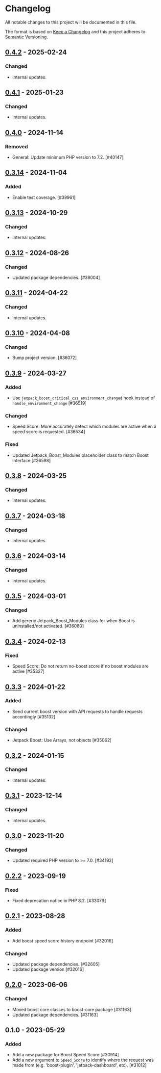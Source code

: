 # Changelog

All notable changes to this project will be documented in this file.

The format is based on [Keep a Changelog](https://keepachangelog.com/en/1.0.0/)
and this project adheres to [Semantic Versioning](https://semver.org/spec/v2.0.0.html).

## [0.4.2] - 2025-02-24
### Changed
- Internal updates.

## [0.4.1] - 2025-01-23
### Changed
- Internal updates.

## [0.4.0] - 2024-11-14
### Removed
- General: Update minimum PHP version to 7.2. [#40147]

## [0.3.14] - 2024-11-04
### Added
- Enable test coverage. [#39961]

## [0.3.13] - 2024-10-29
### Changed
- Internal updates.

## [0.3.12] - 2024-08-26
### Changed
- Updated package dependencies. [#39004]

## [0.3.11] - 2024-04-22
### Changed
- Internal updates.

## [0.3.10] - 2024-04-08
### Changed
- Bump project version. [#36072]

## [0.3.9] - 2024-03-27
### Added
- Use `jetpack_boost_critical_css_environment_changed` hook instead of `handle_environment_change` [#36519]

### Changed
- Speed Score: More accurately detect which modules are active when a speed score is requested. [#36534]

### Fixed
- Updated Jetpack_Boost_Modules placeholder class to match Boost interface [#36598]

## [0.3.8] - 2024-03-25
### Changed
- Internal updates.

## [0.3.7] - 2024-03-18
### Changed
- Internal updates.

## [0.3.6] - 2024-03-14
### Changed
- Internal updates.

## [0.3.5] - 2024-03-01
### Changed
- Add gereric Jetpack_Boost_Modules class for when Boost is uninstalled/not activated. [#36080]

## [0.3.4] - 2024-02-13
### Fixed
- Speed Score: Do not return no-boost score if no boost modules are active [#35327]

## [0.3.3] - 2024-01-22
### Added
- Send current boost version with API requests to handle requests accordingly [#35132]

### Changed
- Jetpack Boost: Use Arrays, not objects [#35062]

## [0.3.2] - 2024-01-15
### Changed
- Internal updates.

## [0.3.1] - 2023-12-14
### Changed
- Internal updates.

## [0.3.0] - 2023-11-20
### Changed
- Updated required PHP version to >= 7.0. [#34192]

## [0.2.2] - 2023-09-19
### Fixed
- Fixed deprecation notice in PHP 8.2. [#33079]

## [0.2.1] - 2023-08-28
### Added
- Add boost speed score history endpoint [#32016]

### Changed
- Updated package dependencies. [#32605]
- Updated package version [#32016]

## [0.2.0] - 2023-06-06
### Changed
- Moved boost core classes to boost-core package [#31163]
- Updated package dependencies. [#31163]

## 0.1.0 - 2023-05-29
### Added
- Add a new package for Boost Speed Score [#30914]
- Add a new argument to `Speed_Score` to identify where the request was made from (e.g. 'boost-plugin', 'jetpack-dashboard', etc). [#31012]

[0.4.2]: https://github.com/Automattic/jetpack-boost-speed-score/compare/v0.4.1...v0.4.2
[0.4.1]: https://github.com/Automattic/jetpack-boost-speed-score/compare/v0.4.0...v0.4.1
[0.4.0]: https://github.com/Automattic/jetpack-boost-speed-score/compare/v0.3.14...v0.4.0
[0.3.14]: https://github.com/Automattic/jetpack-boost-speed-score/compare/v0.3.13...v0.3.14
[0.3.13]: https://github.com/Automattic/jetpack-boost-speed-score/compare/v0.3.12...v0.3.13
[0.3.12]: https://github.com/Automattic/jetpack-boost-speed-score/compare/v0.3.11...v0.3.12
[0.3.11]: https://github.com/Automattic/jetpack-boost-speed-score/compare/v0.3.10...v0.3.11
[0.3.10]: https://github.com/Automattic/jetpack-boost-speed-score/compare/v0.3.9...v0.3.10
[0.3.9]: https://github.com/Automattic/jetpack-boost-speed-score/compare/v0.3.8...v0.3.9
[0.3.8]: https://github.com/Automattic/jetpack-boost-speed-score/compare/v0.3.7...v0.3.8
[0.3.7]: https://github.com/Automattic/jetpack-boost-speed-score/compare/v0.3.6...v0.3.7
[0.3.6]: https://github.com/Automattic/jetpack-boost-speed-score/compare/v0.3.5...v0.3.6
[0.3.5]: https://github.com/Automattic/jetpack-boost-speed-score/compare/v0.3.4...v0.3.5
[0.3.4]: https://github.com/Automattic/jetpack-boost-speed-score/compare/v0.3.3...v0.3.4
[0.3.3]: https://github.com/Automattic/jetpack-boost-speed-score/compare/v0.3.2...v0.3.3
[0.3.2]: https://github.com/Automattic/jetpack-boost-speed-score/compare/v0.3.1...v0.3.2
[0.3.1]: https://github.com/Automattic/jetpack-boost-speed-score/compare/v0.3.0...v0.3.1
[0.3.0]: https://github.com/Automattic/jetpack-boost-speed-score/compare/v0.2.2...v0.3.0
[0.2.2]: https://github.com/Automattic/jetpack-boost-speed-score/compare/v0.2.1...v0.2.2
[0.2.1]: https://github.com/Automattic/jetpack-boost-speed-score/compare/v0.2.0...v0.2.1
[0.2.0]: https://github.com/Automattic/jetpack-boost-speed-score/compare/v0.1.0...v0.2.0
